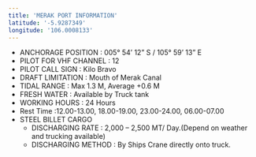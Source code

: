 ```yaml
---
title: 'MERAK PORT INFORMATION'
latitude: '-5.9287349'
longitude: '106.0008133'
---
```


- ANCHORAGE POSITION : 005° 54’ 12” S / 105° 59’ 13” E
- PILOT FOR VHF CHANNEL : 12
- PILOT CALL SIGN : Kilo Bravo
- DRAFT LIMITATION : Mouth of Merak Canal
- TIDAL RANGE : Max 1.3 M, Average +0.6 M
- FRESH WATER : Available by Truck tank
- WORKING HOURS : 24 Hours 
- Rest Time :12.00-13.00, 18.00-19.00, 23.00-24.00, 06.00-07.00
- STEEL BILLET CARGO 
    - DISCHARGING RATE : 2,000 – 2,500 MT/ Day.(Depend on weather and trucking available)
    - DISCHARGING METHOD : By Ships Crane directly onto truck.